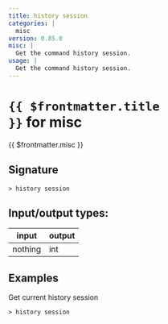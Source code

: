 ```yaml
---
title: history session
categories: |
  misc
version: 0.85.0
misc: |
  Get the command history session.
usage: |
  Get the command history session.
---
```

<!-- This file is automatically generated. Please edit the command in https://github.com/nushell/nushell instead. -->

# <code>{{ $frontmatter.title }}</code> for misc

<div class='command-title'>{{ $frontmatter.misc }}</div>

## Signature

```> history session ```


## Input/output types:

| input   | output |
| ------- | ------ |
| nothing | int    |

## Examples

Get current history session
```nu
> history session

```
